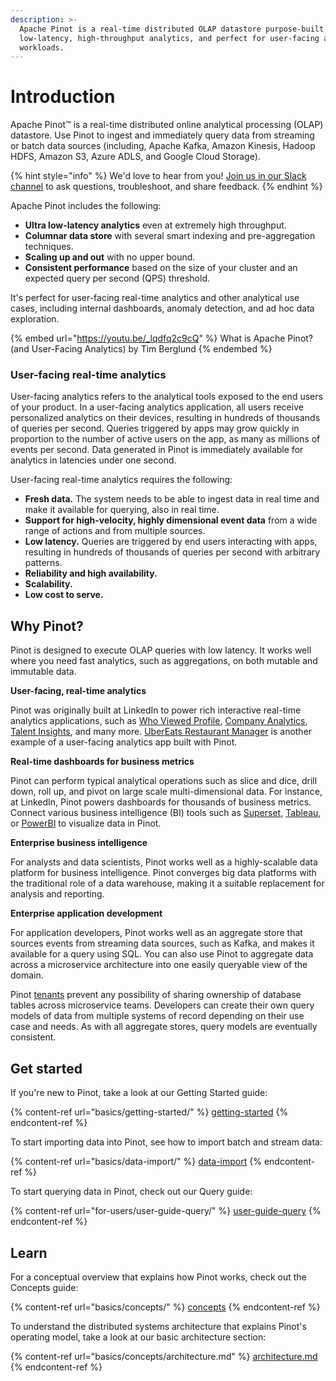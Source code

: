 ```yaml
---
description: >-
  Apache Pinot is a real-time distributed OLAP datastore purpose-built for
  low-latency, high-throughput analytics, and perfect for user-facing analytical
  workloads.
---
```


# Introduction

Apache Pinot™ is a real-time distributed online analytical processing (OLAP) datastore. Use Pinot to ingest and immediately query data from streaming or batch data sources (including, Apache Kafka, Amazon Kinesis, Hadoop HDFS, Amazon S3, Azure ADLS, and Google Cloud Storage).

{% hint style="info" %}
We'd love to hear from you! [Join us in our Slack channel](https://communityinviter.com/apps/apache-pinot/apache-pinot) to ask questions, troubleshoot, and share feedback.&#x20;
{% endhint %}

Apache Pinot includes the following:

* **Ultra low-latency analytics** even at extremely high throughput.
* **Columnar data store** with several smart indexing and pre-aggregation techniques.
* **Scaling up and out** with no upper bound.
* **Consistent performance** based on the size of your cluster and an expected query per second (QPS) threshold.

It's perfect for user-facing real-time analytics and other analytical use cases, including internal dashboards, anomaly detection, and ad hoc data exploration.

{% embed url="https://youtu.be/_lqdfq2c9cQ" %}
What is Apache Pinot? (and User-Facing Analytics) by Tim Berglund
{% endembed %}

### User-facing real-time analytics

User-facing analytics refers to the analytical tools exposed to the end users of your product. In a user-facing analytics application, all users receive personalized analytics on their devices, resulting in hundreds of thousands of queries per second. Queries triggered by apps may grow quickly in proportion to the number of active users on the app, as many as millions of events per second. Data generated in Pinot is immediately available for analytics in latencies under one second.

User-facing real-time analytics requires the following:

* **Fresh data.** The system needs to be able to ingest data in real time and make it available for querying, also in real time.
* **Support for high-velocity, highly dimensional event data** from a wide range of actions and from multiple sources.
* **Low latency.** Queries are triggered by end users interacting with apps, resulting in hundreds of thousands of queries per second with arbitrary patterns.
* **Reliability and high availability.**
* **Scalability.**
* **Low cost to serve.**

## Why Pinot?

Pinot is designed to execute OLAP queries with low latency. It works well where you need fast analytics, such as aggregations, on both mutable and immutable data.

**User-facing, real-time analytics**

Pinot was originally built at LinkedIn to power rich interactive real-time analytics applications, such as [Who Viewed Profile](https://www.linkedin.com/me/profile-views/urn:li:wvmp:summary/), [Company Analytics](https://www.linkedin.com/company/linkedin/insights/), [Talent Insights](https://business.linkedin.com/talent-solutions/talent-insights), and many more. [UberEats Restaurant Manager](https://eng.uber.com/restaurant-manager/) is another example of a user-facing analytics app built with Pinot.

**Real-time dashboards for business metrics**

Pinot can perform typical analytical operations such as slice and dice, drill down, roll up, and pivot on large scale multi-dimensional data. For instance, at LinkedIn, Pinot powers dashboards for thousands of business metrics. Connect various business intelligence (BI) tools such as [Superset](https://superset.apache.org/docs/intro/), [Tableau](https://www.tableau.com/resource/business-intelligence), or [PowerBI](https://powerbi.microsoft.com/en-us/) to visualize data in Pinot.

**Enterprise business intelligence**

For analysts and data scientists, Pinot works well as a highly-scalable data platform for business intelligence. Pinot converges big data platforms with the traditional role of a data warehouse, making it a suitable replacement for analysis and reporting.

**Enterprise application development**

For application developers, Pinot works well as an aggregate store that sources events from streaming data sources, such as Kafka, and makes it available for a query using SQL. You can also use Pinot to aggregate data across a microservice architecture into one easily queryable view of the domain.

Pinot [tenants](https://docs.pinot.apache.org/basics/components/tenant) prevent any possibility of sharing ownership of database tables across microservice teams. Developers can create their own query models of data from multiple systems of record depending on their use case and needs. As with all aggregate stores, query models are eventually consistent.

## Get started

If you're new to Pinot, take a look at our Getting Started guide:

{% content-ref url="basics/getting-started/" %}
[getting-started](basics/getting-started/)
{% endcontent-ref %}

To start importing data into Pinot, see how to import batch and stream data:

{% content-ref url="basics/data-import/" %}
[data-import](basics/data-import/)
{% endcontent-ref %}

To start querying data in Pinot, check out our Query guide:

{% content-ref url="for-users/user-guide-query/" %}
[user-guide-query](for-users/user-guide-query/)
{% endcontent-ref %}

## Learn

For a conceptual overview that explains how Pinot works, check out the Concepts guide:

{% content-ref url="basics/concepts/" %}
[concepts](basics/concepts/)
{% endcontent-ref %}

To understand the distributed systems architecture that explains Pinot's operating model, take a look at our basic architecture section:

{% content-ref url="basics/concepts/architecture.md" %}
[architecture.md](basics/concepts/architecture.md)
{% endcontent-ref %}
